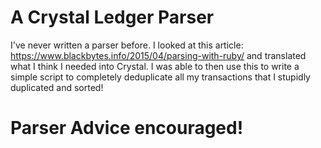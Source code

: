 # A Crystal Ledger Parser

I've never written a parser before. I looked at this article: https://www.blackbytes.info/2015/04/parsing-with-ruby/ and translated what I think I needed into Crystal. I was able to then use this to write a simple script to completely deduplicate all my transactions that I stupidly duplicated and sorted!

# Parser Advice encouraged!

